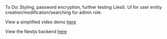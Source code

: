 To Do:
Styling, password encryption, further testing (Jest). 
UI for user entity creation/modification/searching for admin role.

View a simplified video demo [here](https://www.youtube.com/watch?v=E21kwPDBxyw)

View the Nestjs backend [here](https://github.com/JRBoland/nestjs-drone-api) 